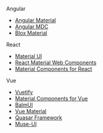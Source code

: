 Angular
- [Angular Material](https://material.angular.io/)
- [Angular MDC](https://github.com/trimox/angular-mdc-web)
- [Blox Material](https://blox.src.zone/material/)


React
- [Material UI](https://material-ui.com/)
- [React Material Web Components](https://github.com/jamesmfriedman/rmwc)
- [Material Components for React](https://github.com/material-components/material-components-web-react)

Vue
- [Vuetify](https://vuetifyjs.com/en/)
- [Material Components for Vue](https://github.com/pgbross/vue-material-adapter)
- [BalmUI](https://material.balmjs.com/)
- [Vue Material](https://vuematerial.io/)
- [Quasar Framework](https://quasar.dev)
- [Muse-UI](https://github.com/museui/muse-ui)